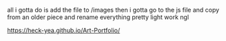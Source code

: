 all i gotta do is add the file to /images
then i gotta go to the js file and copy from an older piece and rename everything
pretty light work ngl

https://heck-yea.github.io/Art-Portfolio/
